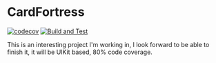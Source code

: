 # CardFortress

[![codecov](https://codecov.io/github/RobertiOS/CardFortress/branch/fix-action-items/graph/badge.svg?token=Q0NMPMGYAY)](https://codecov.io/github/RobertiOS/CardFortress)
[![Build and Test](https://github.com/RobertiOS/CardFortress/actions/workflows/build.yml/badge.svg?branch=development)](https://github.com/RobertiOS/CardFortress/actions/workflows/build.yml)

This is an interesting project I'm working in, I look forward to be able to finish it, it will be UIKit based, 80% code coverage.
